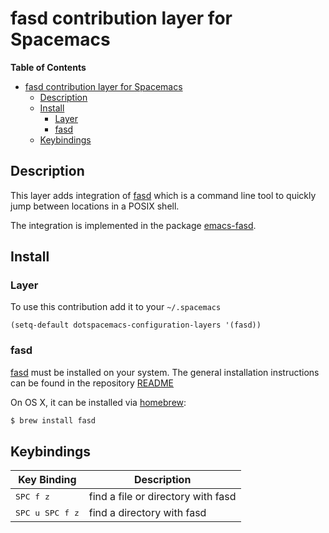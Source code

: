 # fasd contribution layer for Spacemacs

<!-- markdown-toc start - Don't edit this section. Run M-x markdown-toc/generate-toc again -->
**Table of Contents**

- [fasd contribution layer for Spacemacs](#fasd-contribution-layer-for-spacemacs)
    - [Description](#description)
    - [Install](#install)
        - [Layer](#layer)
        - [fasd](#fasd)
    - [Keybindings](#keybindings)

<!-- markdown-toc end -->

## Description

This layer adds integration of [fasd][] which is a command line tool
to quickly jump between locations in a POSIX shell.

The integration is implemented in the package [emacs-fasd][].

## Install

### Layer

To use this contribution add it to your `~/.spacemacs`

```elisp
(setq-default dotspacemacs-configuration-layers '(fasd))
```

### fasd

[fasd][] must be installed on your system. The general installation
instructions can be found in the repository [README][fasd-install]

On OS X, it can be installed via [homebrew][]:

```sh
$ brew install fasd
```

## Keybindings

Key Binding               |                 Description
--------------------------|------------------------------------------------------------------
<kbd>SPC f z</kbd>        | find a file or directory with fasd
<kbd>SPC u SPC f z</kbd>  | find a directory with fasd

[fasd]: https://github.com/clvv/fasd
[fasd-install]: https://github.com/clvv/fasd#install
[emacs-fasd]: https://github.com/steckerhalter/emacs-fasd
[homebrew]: https://github.com/Homebrew/homebrew

